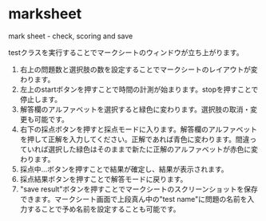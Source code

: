 # marksheet
mark sheet  - check, scoring and save


testクラスを実行することでマークシートのウィンドウが立ち上がります。

1. 右上の問題数と選択肢の数を設定することでマークシートのレイアウトが変わります。
2. 左上のstartボタンを押すことで時間の計測が始まります。stopを押すことで停止します。
3. 解答欄のアルファベットを選択すると緑色に変わります。選択肢の取消・変更も可能です。
4. 右下の採点ボタンを押すと採点モードに入ります。解答欄のアルファベットを押して正解を入力してください。正解であれば青色に変わります。間違っていれば選択した緑色はそのままで新たに正解のアルファベットが赤色に変わります。
5. 採点中…ボタンを押すことで結果が確定し、結果が表示されます。
6. 採点結果ボタンを押すことで解答モードに戻ります。
7. "save result"ボタンを押すことでマークシートのスクリーンショットを保存できます。マークシート画面で上段真ん中の"test name"に問題の名前を入力することで予め名前を設定することも可能です。
